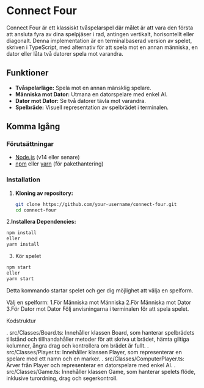 # Connect Four

Connect Four är ett klassiskt tvåspelarspel där målet är att vara den första att ansluta fyra av dina spelpjäser i rad, antingen vertikalt, horisontellt eller diagonalt. Denna implementation är en terminalbaserad version av spelet, skriven i TypeScript, med alternativ för att spela mot en annan människa, en dator eller låta två datorer spela mot varandra.

## Funktioner

- **Tvåspelarläge:** Spela mot en annan mänsklig spelare.
- **Människa mot Dator:** Utmana en datorspelare med enkel AI.
- **Dator mot Dator:** Se två datorer tävla mot varandra.
- **Spelbräde:** Visuell representation av spelbrädet i terminalen.

## Komma Igång

### Förutsättningar

- [Node.js](https://nodejs.org/) (v14 eller senare)
- [npm](https://www.npmjs.com/) eller [yarn](https://yarnpkg.com/) (för pakethantering)

### Installation

1. **Kloning av repository:**

   ```bash
   git clone https://github.com/your-username/connect-four.git
   cd connect-four
   ```

2.**Installera Dependencies:**

```bash
npm install
eller
yarn install
```

3. Kör spelet

```bash
npm start
eller
yarn start
```

Detta kommando startar spelet och ger dig möjlighet att välja en spelform.

Välj en spelform: </n>
1.För Människa mot Människa
2.För Människa mot Dator
3.För Dator mot Dator
Följ anvisningarna i terminalen för att spela spelet.

Kodstruktur

. src/Classes/Board.ts: Innehåller klassen Board, som hanterar spelbrädets tillstånd och tillhandahåller metoder för att skriva ut brädet, hämta giltiga kolumner, ångra drag och kontrollera om brädet är fullt.
. src/Classes/Player.ts: Innehåller klassen Player, som representerar en spelare med ett namn och en marker.
. src/Classes/ComputerPlayer.ts: Ärver från Player och representerar en datorspelare med enkel AI.
. src/Classes/Game.ts: Innehåller klassen Game, som hanterar spelets flöde, inklusive turordning, drag och segerkontroll.
